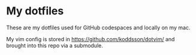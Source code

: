 # My dotfiles
These are my dotfiles used for GitHub codespaces and locally on my mac.

My vim config is stored in https://github.com/koddsson/dotvim/ and brought into this repo via a submodule.
